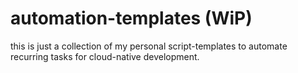 # automation-templates (WiP)
this is just a collection of my personal script-templates to automate recurring tasks for cloud-native development.
